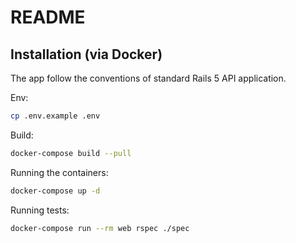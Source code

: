 # README

## Installation (via Docker)

The app follow the conventions of standard Rails 5 API application.

Env:

```bash
cp .env.example .env
```

Build:

```bash
docker-compose build --pull
```

Running the containers:

```bash
docker-compose up -d
```

Running tests:

```bash
docker-compose run --rm web rspec ./spec
```
